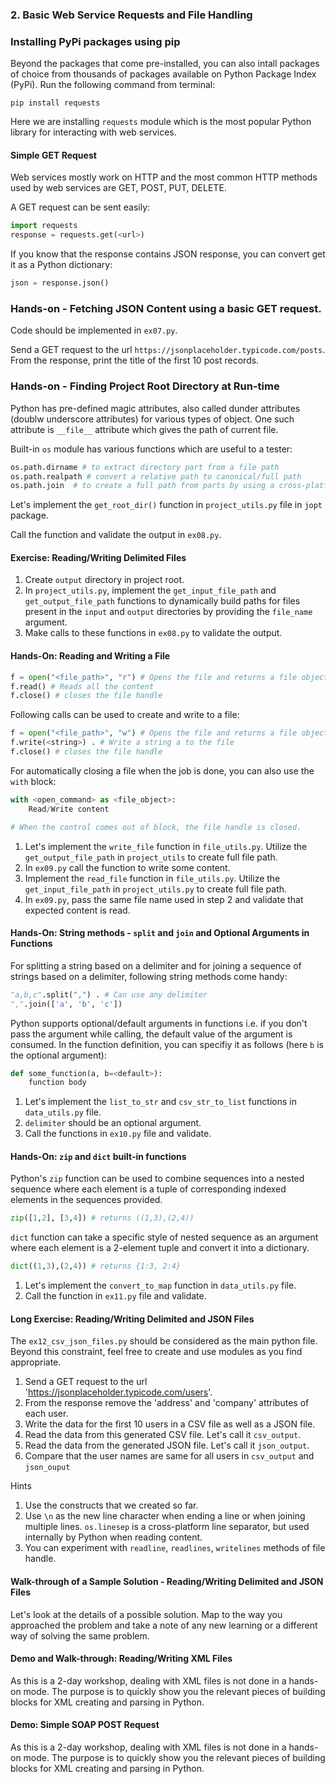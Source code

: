 ### 2. Basic Web Service Requests and File Handling

### Installing PyPi packages using pip

Beyond the packages that come pre-installed, you can also intall packages of choice from thousands of packages available on Python Package Index (PyPi). Run the following command from terminal:

```pip install requests```

Here we are installing `requests` module which is the most popular Python library for interacting with web services.

#### Simple GET Request

Web services mostly work on HTTP and the most common HTTP methods used by web services are GET, POST, PUT, DELETE.

A GET request can be sent easily:

```python
import requests
response = requests.get(<url>)
```

If you know that the response contains JSON response, you can convert get it as a Python dictionary:

```python
json = response.json()
```

### Hands-on - Fetching JSON Content using a basic GET request.
Code should be implemented in `ex07.py`.

Send a GET request to the url `https://jsonplaceholder.typicode.com/posts`. From the response, print the title of the first 10 post records.

### Hands-on - Finding Project Root Directory at Run-time

Python has pre-defined magic attributes, also called dunder attributes (doublw underscore attributes) for various types of object. One such attribute is `__file__` attribute which gives the path of current file.

Built-in `os` module has various functions which are useful to a tester:

```python
os.path.dirname # to extract directory part from a file path
os.path.realpath # convert a relative path to canonical/full path
os.path.join  # to create a full path from parts by using a cross-platform path separator
```

Let's implement the `get_root_dir()` function in `project_utils.py` file in `jopt` package.

Call the function and validate the output in `ex08.py`.

#### Exercise: Reading/Writing Delimited Files

1. Create `output` directory in project root.
2. In `project_utils.py`, implement the `get_input_file_path` and `get_output_file_path` functions to dynamically build paths for files present in the `input` and `output` directories by providing the `file_name` argument.
3. Make calls to these functions in `ex08.py` to validate the output.

#### Hands-On: Reading and Writing a File

```python
f = open("<file_path>", "r") # Opens the file and returns a file object
f.read() # Reads all the content
f.close() # closes the file handle
```

Following calls can be used to create and write to a file:
```python
f = open("<file_path>", "w") # Opens the file and returns a file object
f.write(<string>) . # Write a string a to the file
f.close() # closes the file handle
```

For automatically closing a file when the job is done, you can also use the `with` block:

```python
with <open_command> as <file_object>:
    Read/Write content

# When the control comes out of block, the file handle is closed.
```

1. Let's implement the `write_file` function in `file_utils.py`. Utilize the `get_output_file_path` in `project_utils` to create full file path.
2. In `ex09.py` call the function to write some content.
3. Implement the `read_file` function in `file_utils.py`. Utilize the `get_input_file_path` in `project_utils.py` to create full file path.
4. In `ex09.py`, pass the same file name used in step 2 and validate that expected content is read.

#### Hands-On: String methods - `split` and `join` and Optional Arguments in Functions

For splitting a string based on a delimiter and for joining a sequence of strings based on a delimiter, following string methods come handy:
```python
"a,b,c".split(",") . # Can use any delimiter
",".join(['a', 'b', 'c'])
```

Python supports optional/default arguments in functions i.e. if you don't pass the argument while calling, the default value of the argument is consumed. In the function definition, you can specifiy it as follows (here `b` is the optional argument):
```python
def some_function(a, b=<default>):
    function body
```

1. Let's implement the `list_to_str` and `csv_str_to_list` functions in `data_utils.py` file.
2. `delimiter` should be an optional argument.
3. Call the functions in `ex10.py` file and validate.

#### Hands-On: `zip` and `dict` built-in functions

Python's `zip` function can be used to combine sequences into a nested sequence where each element is a tuple of corresponding indexed elements in the sequences provided.

```python
zip([1,2], [3,4]) # returns ((1,3),(2,4))
```

`dict` function can take a specific style of nested sequence as an argument where each element is a 2-element tuple and convert it into a dictionary.

```python
dict((1,3),(2,4)) # returns {1:3, 2:4}
```

1. Let's implement the `convert_to_map` function in `data_utils.py` file.
2. Call the function in `ex11.py` file and validate.

#### Long Exercise: Reading/Writing Delimited and JSON Files
The `ex12_csv_json_files.py` should be considered as the main python file. Beyond this constraint, feel free to create and use modules as you find appropriate.

1. Send a GET request to the url 'https://jsonplaceholder.typicode.com/users'.
2. From the response remove the 'address' and 'company' attributes of each user.
3. Write the data for the first 10 users in a CSV file as well as a JSON file.
4. Read the data from this generated CSV file. Let's call it `csv_output`.
5. Read the data from the generated JSON file. Let's call it `json_output`.
6. Compare that the user names are same for all users in `csv_output` and `json_ouput`

Hints
1. Use the constructs that we created so far.
2. Use `\n` as the new line character when ending a line or when joining multiple lines. `os.linesep` is a cross-platform line separator, but used internally by Python when reading content.
3. You can experiment with `readline`, `readlines`, `writelines` methods of file handle.

#### Walk-through of a Sample Solution - Reading/Writing Delimited and JSON Files
Let's look at the details of a possible solution. Map to the way you approached the problem and take a note of any new learning or a different way of solving the same problem.

#### Demo and Walk-through: Reading/Writing XML Files
As this is a 2-day workshop, dealing with XML files is not done in a hands-on mode. The purpose is to quickly show you the relevant pieces of building blocks for XML creating and parsing in Python.

#### Demo: Simple SOAP POST Request
As this is a 2-day workshop, dealing with XML files is not done in a hands-on mode. The purpose is to quickly show you the relevant pieces of building blocks for XML creating and parsing in Python.
